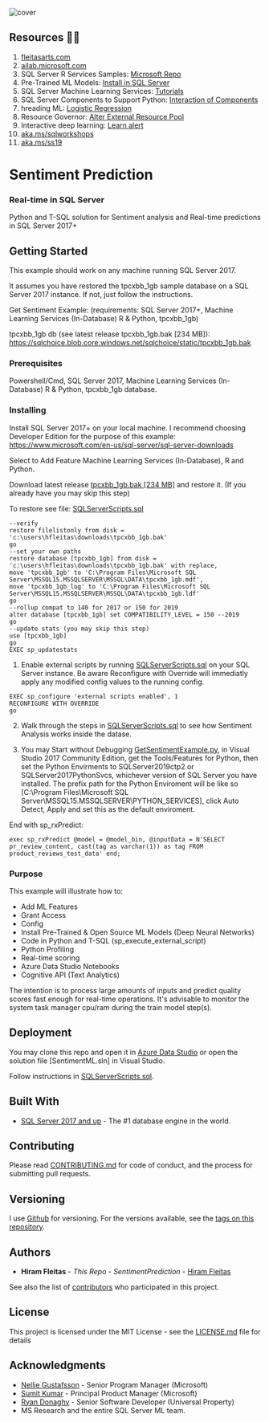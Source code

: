 ![cover](https://github.com/hfleitas/SentimentPrediction/blob/master/Cover.png "cover")

## Resources 🐱‍🚀
1. [fleitasarts.com](http://fleitasarts.com)
2. [ailab.microsoft.com](https://ailab.microsoft.com)
3. SQL Server R Services Samples: [Microsoft Repo](https://github.com/Microsoft/SQL-Server-R-Services-Samples)
4. Pre-Trained ML Models: [Install in SQL Server](https://docs.microsoft.com/sql/advanced-analytics/r/install-pretrained-models-sql-server)
5. SQL Server Machine Learning Services: [Tutorials](http://aka.ms/mlsqldev)
6. SQL Server Components to Support Python: [Interaction of Components](https://docs.microsoft.com/sql/advanced-analytics/python/new-components-in-sql-server-to-support-python-integration?view=sql-server-2017)
7. hreading ML: [Logistic Regression](https://docs.microsoft.com/machine-learning-server/python-reference/microsoftml/rx-logistic-regression)
8. Resource Governor: [Alter External Resource Pool](https://docs.microsoft.com/sql/advanced-analytics/r/how-to-create-a-resource-pool-for-r?view=sql-server-2017)
9. Interactive deep learning: [Learn alert](https://aka.ms/AA3dz6b)
10. [aka.ms/sqlworkshops](https://aka.ms/sqlworkshops)
11. [aka.ms/ss19](https://aka.ms/ss19)

# Sentiment Prediction
### Real-time in SQL Server
Python and T-SQL solution for Sentiment analysis and Real-time predictions in SQL Server 2017+

## Getting Started

This example should work on any machine running SQL Server 2017.

It assumes you have restored the tpcxbb_1gb sample database on a SQL Server 2017 instance. If not, just follow the instructions.

Get Sentiment Example: (requirements: SQL Server 2017+, Machine Learning Services (In-Database) R & Python, tpcxbb_1gb)

tpcxbb_1gb db (see latest release tpcxbb_1gb.bak [234 MB]): https://sqlchoice.blob.core.windows.net/sqlchoice/static/tpcxbb_1gb.bak

### Prerequisites

Powershell/Cmd, SQL Server 2017, Machine Learning Services (In-Database) R & Python, tpcxbb_1gb database.

### Installing

Install SQL Server 2017+ on your local machine. I recommend choosing Developer Edition for the purpose of this example:  https://www.microsoft.com/en-us/sql-server/sql-server-downloads

Select to Add Feature Machine Learning Services (In-Database), R and Python.

Download latest release [tpcxbb_1gb.bak [234 MB]](https://sqlchoice.blob.core.windows.net/sqlchoice/static/tpcxbb_1gb.bak) and restore it. (If you already have you may skip this step)

To restore see file: [SQLServerScripts.sql](https://github.com/hfleitas/SentimentPrediction/blob/master/SQL/SQLServerScripts.sql)

```
--verify
restore filelistonly from disk = 'c:\users\hfleitas\downloads\tpcxbb_1gb.bak'
go 
--set your own paths
restore database [tpcxbb_1gb] from disk = 'c:\users\hfleitas\downloads\tpcxbb_1gb.bak' with replace,
move 'tpcxbb_1gb' to 'C:\Program Files\Microsoft SQL Server\MSSQL15.MSSQLSERVER\MSSQL\DATA\tpcxbb_1gb.mdf', 
move 'tpcxbb_1gb_log' to 'C:\Program Files\Microsoft SQL Server\MSSQL15.MSSQLSERVER\MSSQL\DATA\tpcxbb_1gb.ldf'
go
--rollup compat to 140 for 2017 or 150 for 2019
alter database [tpcxbb_1gb] set COMPATIBILITY_LEVEL = 150 --2019
go
--update stats (you may skip this step)
use [tpcxbb_1gb]
go
EXEC sp_updatestats
```

1. Enable external scripts by running [SQLServerScripts.sql](https://github.com/hfleitas/SentimentPrediction/blob/master/SQL/SQLServerScripts.sql) on your SQL Server instance. Be aware Reconfigure with Override will immediatly apply any modified config values to the running config.
```
EXEC sp_configure 'external scripts enabled', 1
RECONFIGURE WITH OVERRIDE
go
```

2. Walk through the steps in [SQLServerScripts.sql](https://github.com/hfleitas/SentimentPrediction/blob/master/SQL/SQLServerScripts.sql) to see how Sentiment Analysis works inside the datase.

3. You may Start without Debugging [GetSentimentExample.py](https://github.com/hfleitas/SentimentPrediction/blob/master/Python/Example1.py), in Visual Studio 2017 Community Edition, get the Tools/Features for Python, then  set the Python Envirments to SQLServer2019ctp2 or SQLServer2017PythonSvcs, whichever version of SQL Server you have installed. The prefix path for the Python Enviroment will be like so [C:\Program Files\Microsoft SQL Server\MSSQL15.MSSQLSERVER\PYTHON_SERVICES], click Auto Detect, Apply and set this as the default enviroment. 

End with sp_rxPredict:

```
exec sp_rxPredict @model = @model_bin, @inputData = N'SELECT pr_review_content, cast(tag as varchar(1)) as tag FROM product_reviews_test_data' end;
```

### Purpose

This example will illustrate how to:
* Add ML Features
* Grant Access
* Config
* Install Pre-Trained & Open Source ML Models (Deep Neural Networks)
* Code in Python and T-SQL (sp_execute_external_script)
* Python Profiling
* Real-time scoring
* Azure Data Studio Notebooks
* Cognitive API (Text Analytics)

The intention is to process large amounts of inputs and predict quality scores fast enough for real-time operations. It's advisable to monitor the system task manager cpu/ram during the train model step(s). 

## Deployment

You may clone this repo and open it in [Azure Data Studio](https://docs.microsoft.com/sql/azure-data-studio/download) or open the solution file [SentimentML.sln] in Visual Studio.

Follow instructions in [SQLServerScripts.sql](https://github.com/hfleitas/SentimentPrediction/blob/master/SQL/SQLServerScripts.sql).

## Built With

* [SQL Server 2017 and up](https://aka.ms/sqlserver) - The #1 database engine in the world.

## Contributing

Please read [CONTRIBUTING.md](https://github.com/hfleitas/SentimentPrediction) for code of conduct, and the process for submitting pull requests.

## Versioning

I use [Github](http://github.com/) for versioning. For the versions available, see the [tags on this repository](https://github.com/hfleitas/SentimentPrediction/tags). 

## Authors

* **Hiram Fleitas** - *This Repo - SentimentPrediction* - [Hiram Fleitas](https://github.com/hfleitas)

See also the list of [contributors](https://github.com/hfleitas/SentimentPrediction/contributors) who participated in this project.

## License

This project is licensed under the MIT License - see the [LICENSE.md](LICENSE.md) file for details

## Acknowledgments

* [Nellie Gustafsson](https://github.com/NelGson) - Senior Program Manager (Microsoft)
* [Sumit Kumar](https://github.com/sumitkmsft) - Principal Product Manager (Microsoft)
* [Ryan Donaghy](https://github.com/gh-canon) - Senior Software Developer (Universal Property)
* MS Research and the entire SQL Server ML team.
